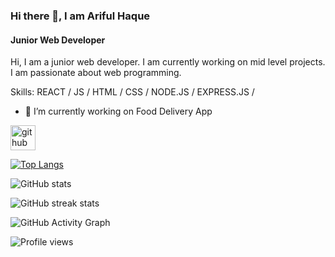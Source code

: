 ### Hi there 👋, I am Ariful Haque
#### Junior Web Developer

Hi, I am a junior web developer. I am currently working on mid level projects. I am passionate about web programming.

Skills: REACT / JS / HTML / CSS / NODE.JS / EXPRESS.JS /

- 🔭 I’m currently working on Food Delivery App 


[<img src='https://cdn.jsdelivr.net/npm/simple-icons@3.0.1/icons/github.svg' alt='github' height='40'>](https://github.com/arifulhaque145)  

[![Top Langs](https://github-readme-stats.vercel.app/api/top-langs/?username=arifulhaque145)](https://github.com/anuraghazra/github-readme-stats)

![GitHub stats](https://github-readme-stats.vercel.app/api?username=arifulhaque145&show_icons=true)  

![GitHub streak stats](https://github-readme-streak-stats.herokuapp.com/?user=arifulhaque145)  

![GitHub Activity Graph](https://activity-graph.herokuapp.com/graph?username=arifulhaque145)  

![Profile views](https://gpvc.arturio.dev/arifulhaque145)  
